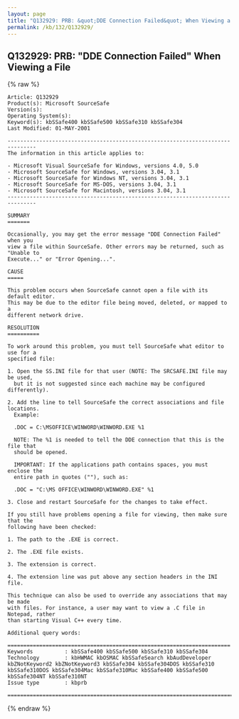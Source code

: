 ```yaml
---
layout: page
title: "Q132929: PRB: &quot;DDE Connection Failed&quot; When Viewing a File"
permalink: /kb/132/Q132929/
---
```


## Q132929: PRB: &quot;DDE Connection Failed&quot; When Viewing a File

{% raw %}

	Article: Q132929
	Product(s): Microsoft SourceSafe
	Version(s): 
	Operating System(s): 
	Keyword(s): kbSSafe400 kbSSafe500 kbSSafe310 kbSSafe304
	Last Modified: 01-MAY-2001
	
	-------------------------------------------------------------------------------
	The information in this article applies to:
	
	- Microsoft Visual SourceSafe for Windows, versions 4.0, 5.0 
	- Microsoft SourceSafe for Windows, versions 3.04, 3.1 
	- Microsoft SourceSafe for Windows NT, versions 3.04, 3.1 
	- Microsoft SourceSafe for MS-DOS, versions 3.04, 3.1 
	- Microsoft SourceSafe for Macintosh, versions 3.04, 3.1 
	-------------------------------------------------------------------------------
	
	SUMMARY
	=======
	
	Occasionally, you may get the error message "DDE Connection Failed" when you
	view a file within SourceSafe. Other errors may be returned, such as "Unable to
	Execute..." or "Error Opening...".
	
	CAUSE
	=====
	
	This problem occurs when SourceSafe cannot open a file with its default editor.
	This may be due to the editor file being moved, deleted, or mapped to a
	different network drive.
	
	RESOLUTION
	==========
	
	To work around this problem, you must tell SourceSafe what editor to use for a
	specified file:
	
	1. Open the SS.INI file for that user (NOTE: The SRCSAFE.INI file may be used,
	  but it is not suggested since each machine may be configured differently).
	
	2. Add the line to tell SourceSafe the correct associations and file locations.
	  Example:
	
	  .DOC = C:\MSOFFICE\WINWORD\WINWORD.EXE %1
	
	  NOTE: The %1 is needed to tell the DDE connection that this is the file that
	  should be opened.
	
	  IMPORTANT: If the applications path contains spaces, you must enclose the
	  entire path in quotes (""), such as:
	
	  .DOC = "C:\MS OFFICE\WINWORD\WINWORD.EXE" %1
	
	3. Close and restart SourceSafe for the changes to take effect.
	
	If you still have problems opening a file for viewing, then make sure that the
	following have been checked:
	
	1. The path to the .EXE is correct.
	
	2. The .EXE file exists.
	
	3. The extension is correct.
	
	4. The extension line was put above any section headers in the INI file.
	
	This technique can also be used to override any associations that may be made
	with files. For instance, a user may want to view a .C file in Notepad, rather
	than starting Visual C++ every time.
	
	Additional query words:
	
	======================================================================
	Keywords          : kbSSafe400 kbSSafe500 kbSSafe310 kbSSafe304 
	Technology        : kbHWMAC kbOSMAC kbSSafeSearch kbAudDeveloper kbZNotKeyword2 kbZNotKeyword3 kbSSafe304 kbSSafe304DOS kbSSafe310 kbSSafe310DOS kbSSafe304Mac kbSSafe310Mac kbSSafe400 kbSSafe500 kbSSafe304NT kbSSafe310NT
	Issue type        : kbprb
	
	=============================================================================
	

{% endraw %}
